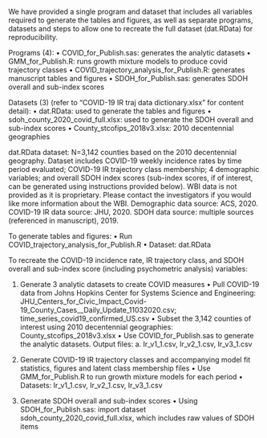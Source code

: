 We have provided a single program and dataset that includes all variables required to generate the tables and figures, as well as separate programs, datasets and steps to allow one to recreate the full dataset (dat.RData) for reproducibility.

Programs (4):
•	COVID_for_Publish.sas: generates the analytic datasets
•	GMM_for_Publish.R: runs growth mixture models to produce covid trajectory classes
•	COVID_trajectory_analysis_for_Publish.R: generates manuscript tables and figures 
•	SDOH_for_Publish.sas: generates SDOH overall and sub-index scores

Datasets (3) (refer to “COVID-19 IR traj data dictionary.xlsx” for content detail): 
•	dat.RData: used to generate the tables and figures
•	sdoh_county_2020_covid_full.xlsx: used to generate the SDOH overall and sub-index scores
•	County_stcofips_2018v3.xlsx: 2010 decentennial geographies

dat.RData dataset: N=3,142 counties based on the 2010 decentennial geography. Dataset includes COVID-19 weekly incidence rates by time period evaluated; COVID-19 IR trajectory class membership; 4 demographic variables; and overall SDOH index scores (sub-index scores, if of interest, can be generated using instructions provided below). WBI data is not provided as it is proprietary. Please contact the investigators if you would like more information about the WBI. Demographic data source: ACS, 2020. COVID-19 IR data source: JHU, 2020. SDOH data source: multiple sources (referenced in manuscript), 2019.

To generate tables and figures:
•	Run COVID_trajectory_analysis_for_Publish.R
•	Dataset: dat.RData

To recreate the COVID-19 incidence rate, IR trajectory class, and SDOH overall and sub-index score  (including psychometric analysis) variables:

1.	Generate 3 analytic datasets to create COVID measures 
•	Pull COVID-19 data from Johns Hopkins Center for Systems Science and Engineering: JHU_Centers_for_Civic_Impact_Covid-19_County_Cases__Daily_Update_11032020.csv; time_series_covid19_confirmed_US.csv
•	Subset the 3,142 counties of interest using 2010 decentennial geographies: County_stcofips_2018v3.xlsx
•	Use COVID_for_Publish.sas to generate the analytic datasets. Output files:
a.	Ir_v1_1.csv, Ir_v2_1.csv, Ir_v3_1.csv 

2.	Generate COVID-19 IR trajectory classes and accompanying model fit statistics, figures and latent class membership files
•	Use GMM_for_Publish.R to run growth mixture models for each period
•	Datasets: Ir_v1_1.csv, Ir_v2_1.csv, Ir_v3_1.csv

3.	Generate SDOH overall and sub-index scores
•	Using SDOH_for_Publish.sas:  import dataset sdoh_county_2020_covid_full.xlsx, which includes raw values of SDOH items
